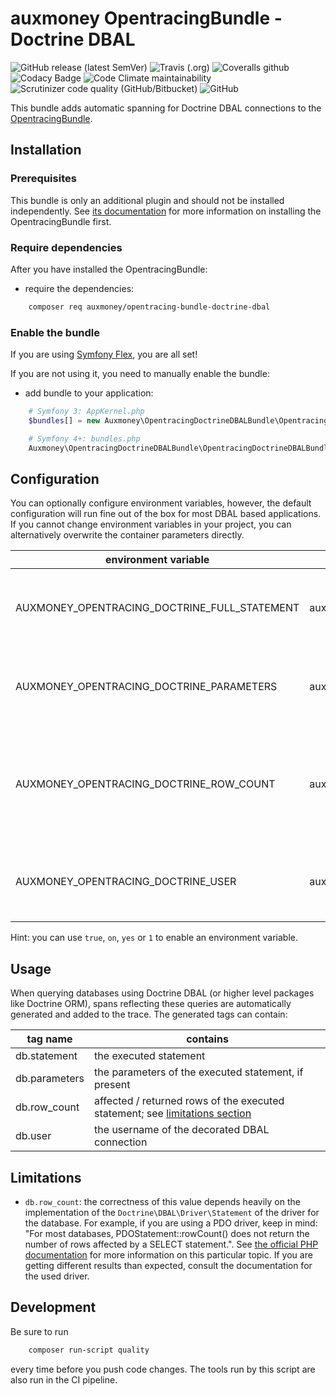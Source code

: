 # auxmoney OpentracingBundle - Doctrine DBAL

![GitHub release (latest SemVer)](https://img.shields.io/github/v/release/auxmoney/OpentracingBundle-Doctrine-DBAL)
![Travis (.org)](https://img.shields.io/travis/auxmoney/OpentracingBundle-Doctrine-DBAL)
![Coveralls github](https://img.shields.io/coveralls/github/auxmoney/OpentracingBundle-Doctrine-DBAL)
![Codacy Badge](https://api.codacy.com/project/badge/Grade/5ccaae3d94cf41c68ad8de83ddcbca1a)
![Code Climate maintainability](https://img.shields.io/codeclimate/maintainability/auxmoney/OpentracingBundle-Doctrine-DBAL)
![Scrutinizer code quality (GitHub/Bitbucket)](https://img.shields.io/scrutinizer/quality/g/auxmoney/OpentracingBundle-Doctrine-DBAL)
![GitHub](https://img.shields.io/github/license/auxmoney/OpentracingBundle-Doctrine-DBAL)

This bundle adds automatic spanning for Doctrine DBAL connections to the [OpentracingBundle](https://github.com/auxmoney/OpentracingBundle-core).

## Installation

### Prerequisites

This bundle is only an additional plugin and should not be installed independently. See
[its documentation](https://github.com/auxmoney/OpentracingBundle-core#installation) for more information on installing the OpentracingBundle first.

### Require dependencies

After you have installed the OpentracingBundle:

* require the dependencies:

```bash
    composer req auxmoney/opentracing-bundle-doctrine-dbal
```

### Enable the bundle

If you are using [Symfony Flex](https://github.com/symfony/flex), you are all set!

If you are not using it, you need to manually enable the bundle:

* add bundle to your application:

```php
    # Symfony 3: AppKernel.php
    $bundles[] = new Auxmoney\OpentracingDoctrineDBALBundle\OpentracingDoctrineDBALBundle();
```

```php
    # Symfony 4+: bundles.php
    Auxmoney\OpentracingDoctrineDBALBundle\OpentracingDoctrineDBALBundle::class => ['all' => true],
```

## Configuration

You can optionally configure environment variables, however, the default configuration will run fine out of the box for most DBAL based applications.
If you cannot change environment variables in your project, you can alternatively overwrite the container parameters directly.

| environment variable | container parameter | type | default | description |
|---|---|---|---|---|
| AUXMONEY_OPENTRACING_DOCTRINE_FULL_STATEMENT | auxmoney_opentracing.doctrine.tag_full_statement | `string` | `true` | whether to add a tag with the full SQL statement to the span |
| AUXMONEY_OPENTRACING_DOCTRINE_PARAMETERS | auxmoney_opentracing.doctrine.tag_parameters | `string` | `true` | whether to add a tag with the statement parameters to the span |
| AUXMONEY_OPENTRACING_DOCTRINE_ROW_COUNT | auxmoney_opentracing.doctrine.tag_row_count | `string` | `false` | whether to add a tag with the affected / returned rows to the span; see [limitations section](#limitations) |
| AUXMONEY_OPENTRACING_DOCTRINE_USER | auxmoney_opentracing.doctrine.tag_user | `string` | `false` | whether to add a tag with the connection username to the span |

Hint: you can use `true`, `on`, `yes` or `1` to enable an environment variable.

## Usage

When querying databases using Doctrine DBAL (or higher level packages like Doctrine ORM), spans reflecting these queries are automatically generated and added to the trace. The generated tags can contain:

| tag name | contains |
|---|---|
| db.statement | the executed statement |
| db.parameters | the parameters of the executed statement, if present |
| db.row_count | affected / returned rows of the executed statement; see [limitations section](#limitations) |
| db.user | the username of the decorated DBAL connection | 

## Limitations

* `db.row_count`: the correctness of this value depends heavily on the implementation of the `Doctrine\DBAL\Driver\Statement` of the driver for the database.
For example, if you are using a PDO driver, keep in mind: "For most databases, PDOStatement::rowCount() does not return the number of rows 
affected by a SELECT statement.". See [the official PHP documentation](https://www.php.net/manual/en/pdostatement.rowcount.php) for more information on this particular topic.
If you are getting different results than expected, consult the documentation for the used driver.

## Development

Be sure to run

```bash
    composer run-script quality
```

every time before you push code changes. The tools run by this script are also run in the CI pipeline.
